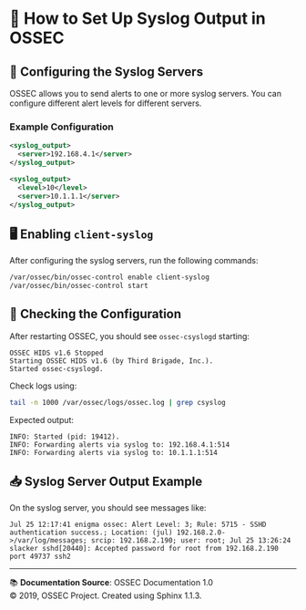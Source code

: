 
# 📡 How to Set Up Syslog Output in OSSEC

## 🔧 Configuring the Syslog Servers

OSSEC allows you to send alerts to one or more syslog servers. You can configure different alert levels for different servers.

### Example Configuration

```xml
<syslog_output>
  <server>192.168.4.1</server>
</syslog_output>

<syslog_output>
  <level>10</level>
  <server>10.1.1.1</server>
</syslog_output>
```

## 🖥️ Enabling `client-syslog`

After configuring the syslog servers, run the following commands:

```bash
/var/ossec/bin/ossec-control enable client-syslog
/var/ossec/bin/ossec-control start
```

## 🧪 Checking the Configuration

After restarting OSSEC, you should see `ossec-csyslogd` starting:

```
OSSEC HIDS v1.6 Stopped
Starting OSSEC HIDS v1.6 (by Third Brigade, Inc.).
Started ossec-csyslogd.
```

Check logs using:

```bash
tail -n 1000 /var/ossec/logs/ossec.log | grep csyslog
```

Expected output:

```
INFO: Started (pid: 19412).
INFO: Forwarding alerts via syslog to: 192.168.4.1:514
INFO: Forwarding alerts via syslog to: 10.1.1.1:514
```

## 📥 Syslog Server Output Example

On the syslog server, you should see messages like:

```
Jul 25 12:17:41 enigma ossec: Alert Level: 3; Rule: 5715 - SSHD authentication success.; Location: (jul) 192.168.2.0->/var/log/messages; srcip: 192.168.2.190; user: root; Jul 25 13:26:24 slacker sshd[20440]: Accepted password for root from 192.168.2.190 port 49737 ssh2
```

---

📚 **Documentation Source**: OSSEC Documentation 1.0  
© 2019, OSSEC Project. Created using Sphinx 1.1.3.
